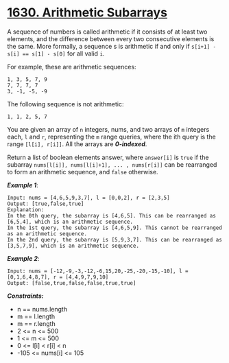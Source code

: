 # [1630. Arithmetic Subarrays](https://leetcode.com/problems/arithmetic-subarrays/description/)

A sequence of numbers is called arithmetic if it consists of at least two elements, and the difference between every two consecutive elements is the same. More formally, a sequence s is arithmetic if and only if `s[i+1] - s[i] == s[1] - s[0]` for all valid `i`.

For example, these are arithmetic sequences:

    1, 3, 5, 7, 9
    7, 7, 7, 7
    3, -1, -5, -9

The following sequence is not arithmetic:

    1, 1, 2, 5, 7

You are given an array of `n` integers, nums, and two arrays of `m` integers each, `l` and `r`, representing the `m` range queries, where the ith query is the range `[l[i], r[i]]`. All the arrays are ***0-indexed***.

Return a list of boolean elements answer, where `answer[i]` is `true` if the subarray `nums[l[i]], nums[l[i]+1], ... , nums[r[i]]` can be rearranged to form an arithmetic sequence, and `false` otherwise.

 

***Example 1***:

    Input: nums = [4,6,5,9,3,7], l = [0,0,2], r = [2,3,5]
    Output: [true,false,true]
    Explanation:
    In the 0th query, the subarray is [4,6,5]. This can be rearranged as [6,5,4], which is an arithmetic sequence.
    In the 1st query, the subarray is [4,6,5,9]. This cannot be rearranged as an arithmetic sequence.
    In the 2nd query, the subarray is [5,9,3,7]. This can be rearranged as [3,5,7,9], which is an arithmetic sequence.

***Example 2***:

    Input: nums = [-12,-9,-3,-12,-6,15,20,-25,-20,-15,-10], l = [0,1,6,4,8,7], r = [4,4,9,7,9,10]
    Output: [false,true,false,false,true,true]
 

***Constraints:***

- n == nums.length
- m == l.length
- m == r.length
- 2 <= n <= 500
- 1 <= m <= 500
- 0 <= l[i] < r[i] < n
- -105 <= nums[i] <= 105